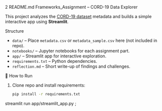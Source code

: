 2 README.md
Frameworks_Assignment – CORD-19 Data Explorer

This project analyzes the [CORD-19 dataset](https://www.kaggle.com/allen-institute-for-ai/CORD-19-research-challenge) metadata and builds a simple interactive app using **Streamlit**.

 Structure
- `data/` – Place `metadata.csv` or `metadata_sample.csv` here (not included in repo).
- `notebooks/` – Jupyter notebooks for each assignment part.
- `app/` – Streamlit app for interactive exploration.
- `requirements.txt` – Python dependencies.
- `reflection.md` – Short write-up of findings and challenges.

 🚀 How to Run
1. Clone repo and install requirements:
   ```bash
   pip install -r requirements.txt
streamlit run app/streamlit_app.py
; 
